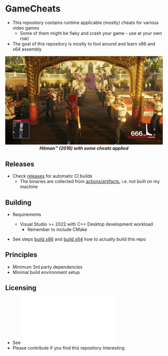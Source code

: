 # GameCheats

- This repository contains runtime applicable (mostly) cheats for various video games
	- Some of them might be flaky and crash your game - use at your own risk!
- The goal of this repository is mostly to fool around and learn x86 and x64 assembly

<div align="center">
	<img src="Screenshot.jpg" alt="Hitman (2016) with some cheats applied">
	<b><i>Hitman&trade; (2016) with some cheats applied</i></b>
</div>

## Releases

- Check [releases](https://github.com/visuve/GameCheats/releasess) for automatic CI builds
	- The binaries are collected from [actions/artifacts](https://api.github.com/repos/visuve/GameCheats/actions/artifacts), i.e. not built on my machine

## Building

- Requirements
	- Visual Studio >= 2022 with C++ Desktop development workload
		- Remember to include CMake

- See steps [build x86](.github/workflows/msvc.yml#L12-L16=) and [build x64](.github/workflows/msvc.yml#L20-L22=) how to actually build this repo

## Principles

- Minimum 3rd party dependencies
- Minimal build environment setup

## Licensing

- See ![LICENSE.txt](/LICENSE.txt)
- Please contribute if you find this repository interesting
